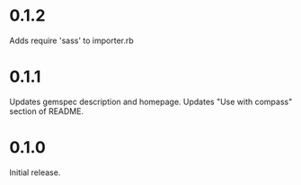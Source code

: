 # 0.1.2

Adds require 'sass' to importer.rb

# 0.1.1

Updates gemspec description and homepage.
Updates "Use with compass" section of README.

# 0.1.0

Initial release.
